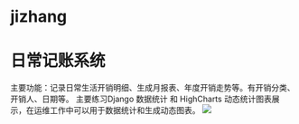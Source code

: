 # jizhang
# 日常记账系统
主要功能：记录日常生活开销明细、生成月报表、年度开销走势等。有开销分类、开销人、日期等。
主要练习Django 数据统计 和 HighCharts 动态统计图表展示，在运维工作中可以用于数据统计和生成动态图表。
![](http://218.24.23.253/static/20170313160102.png)
